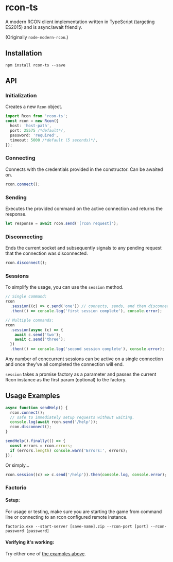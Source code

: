 # rcon-ts

A modern RCON client implementation written in TypeScript (targeting ES2015) and is async/await friendly.

(Originally `node-modern-rcon`.)

## Installation

```
npm install rcon-ts --save
```

## API

### Initialization

Creates a new `Rcon` object.

```typescript
import Rcon from 'rcon-ts';
const rcon = new Rcon({
  host: 'host-path',
  port: 25575 /*default*/,
  password: 'required',
  timeout: 5000 /*default (5 seconds)*/,
});
```

### Connecting

Connects with the credentials provided in the constructor.
Can be awaited on.

```typescript
rcon.connect();
```

### Sending

Executes the provided command on the active connection and returns the response.

```typescript
let response = await rcon.send('[rcon request]');
```

### Disconnecting

Ends the current socket and subsequently signals to any pending request that the connection was disconnected.

```typescript
rcon.disconnect();
```

### Sessions

To simplify the usage, you can use the `session` method.

```typescript
// Single command:
rcon
  .session((c) => c.send('one')) // connects, sends, and then disconnects.
  .then(() => console.log('first session complete'), console.error);

// Multiple commands:
rcon
  .session(async (c) => {
    await c.send('two');
    await c.send('three');
  })
  .then(() => console.log('second session complete'), console.error);
```

Any number of conccurrent sessions can be active on a single connection and once they've all completed the connection will end.

`session` takes a promise factory as a parameter and passes the current Rcon instance as the first param (optional) to the factory.

## Usage Examples

```typescript
async function sendHelp() {
  rcon.connect();
  // safe to immediately setup requests without waiting.
  console.log(await rcon.send('/help'));
  rcon.disconnect();
}

sendHelp().finally(() => {
  const errors = rcon.errors;
  if (errors.length) console.warn('Errors:', errors);
});
```

Or simply...

```typescript
rcon.session((c) => c.send('/help')).then(console.log, console.error);
```

### Factorio

#### Setup:

For usage or testing, make sure you are starting the game from command line or connecting to an rcon configured remote instance.

`factorio.exe --start-server [save-name].zip --rcon-port [port] --rcon-password [password]`

#### Verifying it's working:

Try either one of [the examples above](#usage-examples).
